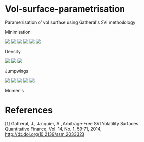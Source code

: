 # Vol-surface-parametrisation
Parametrisation of vol surface using Gatheral's SVI methodology

Minimisation



<img src="https://render.githubusercontent.com/render/math?math=k = K/F_{T}">
<img src="https://render.githubusercontent.com/render/math?math=w(k) = \theta_{t}/2(1 %2B k\rho(\theta_{t})\phi(\theta_{t}) %2B \sqrt{(k\phi(\theta_{t}) %2B \rho(\theta_{t}))^2 %2B (1-\rho(\theta_{t})^2)})">
<img src="https://render.githubusercontent.com/render/math?math=\rho(\theta_{t}) = ae^{-b\theta_{t}} %2B c">
<img src="https://render.githubusercontent.com/render/math?math=\phi(\theta_{t}) = \eta/\theta_{t}^{\gamma}(1 %2B \theta_{t})^{1-\gamma}">
<img src="https://render.githubusercontent.com/render/math?math=\sigma_{ssvi} = \sqrt{w(k)/t}">
<img src="https://render.githubusercontent.com/render/math?math=\epsilon = (\sigma_{ssvi} - \sigma_{quotes})^2">

Density

<img src="https://render.githubusercontent.com/render/math?math=g(k) = (1-\frac{kw'(k)}{2w(k)})^2-\frac{w'(k)^2}{4}(\frac{1}{w(k)} %2B \frac{1}{4}) %2B \frac{w''(k)}{2}">
<img src="https://render.githubusercontent.com/render/math?math=p(k) = \frac{g(k)}{\sqrt{2\pi w(k)}}e^{-\frac{d_{-}(k)}{2}^2}">
<img src="https://render.githubusercontent.com/render/math?math=d_{-}(k) = -\frac{k}{\sqrt{w}}\frac{\sqrt{w}}{2}">

Jumpwings

<img src="https://render.githubusercontent.com/render/math?math=v_{t} = \frac{\theta_{t}}{t}">
<img src="https://render.githubusercontent.com/render/math?math=\psi_{t} = \frac{1}{2}\rho(\theta_{t}) \phi(\theta_{t}) \sqrt{\theta}">
<img src="https://render.githubusercontent.com/render/math?math=p_{t} = \frac{1}{2}\sqrt{\theta_{t}}\phi(\theta_{t})(1-\rho)">
<img src="https://render.githubusercontent.com/render/math?math=c_{t} = \frac{1}{2}\sqrt{\theta_{t}}\phi(\theta_{t})(1 %2B \rho)">
<img src="https://render.githubusercontent.com/render/math?math=\widetilde{v_{t}} = \frac{\theta_{t}}{t}(1-\rho(\theta_{t})^2)">

Moments


# References
[1] Gatheral, J., Jacquier, A., Arbitrage-Free SVI Volatility Surfaces. Quantitative Finance, Vol. 14, No. 1, 59-71, 2014, http://dx.doi.org/10.2139/ssrn.2033323
